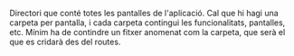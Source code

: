 Directori que conté totes les pantalles de l'aplicació. Cal que hi hagi una carpeta per pantalla, i cada carpeta
contingui les funcionalitats, pantalles, etc.
Mínim ha de contindre un fitxer anomenat com la carpeta, que serà el que es cridarà des del routes.